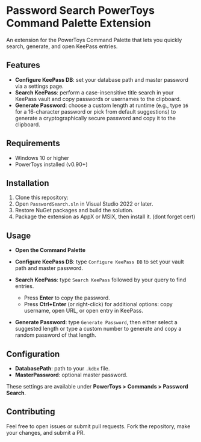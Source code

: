 # Password Search PowerToys Command Palette Extension

An extension for the PowerToys Command Palette that lets you quickly search, generate, and open KeePass entries.

## Features

* **Configure KeePass DB**: set your database path and master password via a settings page.
* **Search KeePass**: perform a case-insensitive title search in your KeePass vault and copy passwords or usernames to the clipboard.
* **Generate Password**: choose a custom length at runtime (e.g., type `16` for a 16-character password or pick from default suggestions) to generate a cryptographically secure password and copy it to the clipboard.

## Requirements

* Windows 10 or higher
* PowerToys installed (v0.90+)

## Installation
1. Clone this repository:
2. Open `PasswordSearch.sln` in Visual Studio 2022 or later.
3. Restore NuGet packages and build the solution.
4. Package the extension as AppX or MSIX, then install it. (dont forget cert)

## Usage

* **Open the Command Palette**
* **Configure KeePass DB**: type `Configure KeePass DB` to set your vault path and master password.
* **Search KeePass**: type `Search KeePass` followed by your query to find entries.

  * Press **Enter** to copy the password.
  * Press **Ctrl+Enter** (or right-click) for additional options: copy username, open URL, or open entry in KeePass.
* **Generate Password**: type `Generate Password`, then either select a suggested length or type a custom number to generate and copy a random password of that length.

## Configuration

* **DatabasePath**: path to your `.kdbx` file.
* **MasterPassword**: optional master password.

These settings are available under **PowerToys > Commands > Password Search**.

## Contributing

Feel free to open issues or submit pull requests. Fork the repository, make your changes, and submit a PR.

